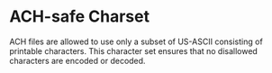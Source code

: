 # ACH-safe Charset

ACH files are allowed to use only a subset of US-ASCII consisting of printable characters.
This character set ensures that no disallowed characters are encoded or decoded.